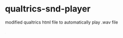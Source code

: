 # qualtrics-snd-player
modified qualtrics html file to automatically play .wav file

<code>
<embed autostart="true" height="1px" src="https://moore.az1.qualtrics.com/CP/File.php?F=F_aa5QeMHw1HruWS9" width="1px"></embed>
</code>
